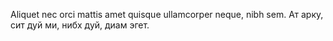 Aliquet nec orci mattis amet quisque ullamcorper neque, nibh sem. Ат арку, сит дуй ми, нибх дуй, диам эгет.